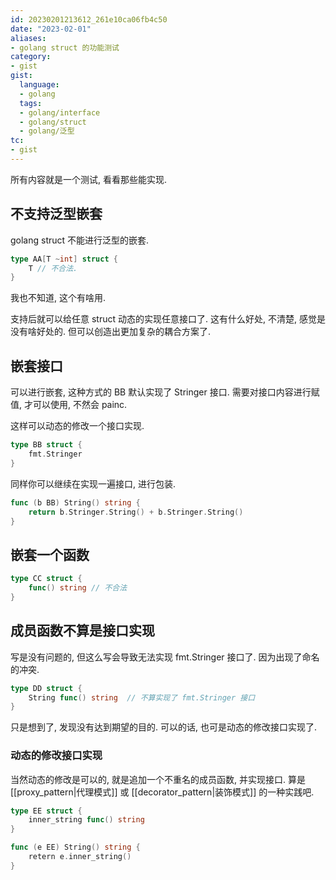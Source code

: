 ```yaml
---
id: 20230201213612_261e10ca06fb4c50
date: "2023-02-01"
aliases:
- golang struct 的功能测试
category:
- gist
gist:
  language:
  - golang
  tags:
  - golang/interface
  - golang/struct
  - golang/泛型
tc:
- gist
---
```


所有内容就是一个测试, 看看那些能实现.

## 不支持泛型嵌套

golang struct 不能进行泛型的嵌套.
```go
type AA[T ~int] struct {
    T // 不合法.
}
```

我也不知道, 这个有啥用.

支持后就可以给任意 struct 动态的实现任意接口了.
这有什么好处, 不清楚, 感觉是没有啥好处的.
但可以创造出更加复杂的耦合方案了.

## 嵌套接口

可以进行嵌套, 这种方式的 BB 默认实现了 Stringer 接口.
需要对接口内容进行赋值, 才可以使用, 不然会 painc.

这样可以动态的修改一个接口实现.

```go
type BB struct {
	fmt.Stringer
}
```

同样你可以继续在实现一遍接口, 进行包装.

```go
func (b BB) String() string {
    return b.Stringer.String() + b.Stringer.String()
}
```

## 嵌套一个函数

```go
type CC struct {
	func() string // 不合法
}
```

## 成员函数不算是接口实现

写是没有问题的, 但这么写会导致无法实现 fmt.Stringer 接口了.
因为出现了命名的冲突.

```go
type DD struct {
    String func() string  // 不算实现了 fmt.Stringer 接口
}
```

只是想到了, 发现没有达到期望的目的.
可以的话, 也可是动态的修改接口实现了.

### 动态的修改接口实现

当然动态的修改是可以的, 就是追加一个不重名的成员函数, 并实现接口.
算是 [[proxy_pattern|代理模式]] 或 [[decorator_pattern|装饰模式]] 的一种实践吧.

```go
type EE struct {
    inner_string func() string
}

func (e EE) String() string {
    retern e.inner_string()
}
```